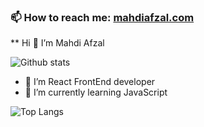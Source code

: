 ### 📫 How to reach me: [mahdiafzal.com](http://mahdiafzal.com)

** Hi 👋 I’m Mahdi Afzal

![Github stats](https://github-readme-stats.vercel.app/api?username=mahdiafzal&show_icons=true&theme=react)

- 🔭 I’m React FrontEnd developer
- 🌱 I’m currently learning JavaScript

![Top Langs](https://github-readme-stats.vercel.app/api/top-langs/?username=mahdiafzal)

<!--
- 👯 I’m looking to collaborate on ...
- 🤔 I’m looking for help with ...
- 💬 Ask me about ...
- 😄 Pronouns: ...
- ⚡ Fun fact: ...
-->
